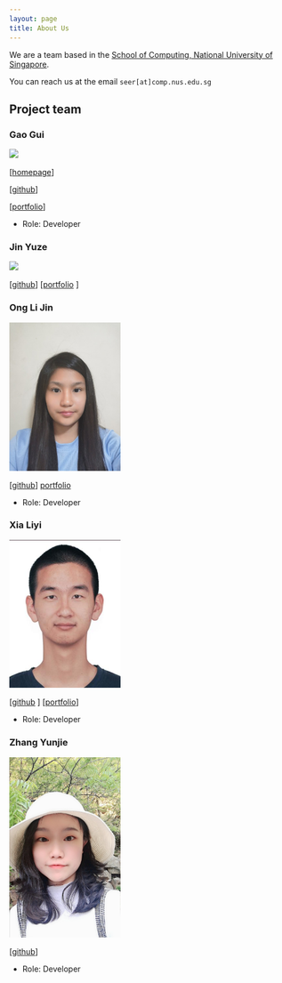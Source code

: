 ```yaml
---
layout: page
title: About Us
---
```


We are a team based in the [School of Computing, National University of Singapore](http://www.comp.nus.edu.sg).

You can reach us at the email `seer[at]comp.nus.edu.sg`

## Project team

### Gao Gui

<img src="images/perpetual09.png" width="200px">

[[homepage](https://github.com/Perpetual09)]

[[github](https://github.com/Perpetual09)]

[[portfolio](https://github.com/Perpetual09/tp)]

* Role: Developer

### Jin Yuze

<img src="images/unicornjin.png" width="200px">

[[github](https://github.com/UnicornJin)]
[[portfolio](https://ay2021s1-cs2103-t14-4.github.io/tp/team/unicornjin.html) ]

### Ong Li Jin

<img src="images/onglijin.png" width="200px">

[[github](https://github.com/onglijin)]
[portfolio](https://ay2021s1-cs2103-t14-4.github.io/tp/team/onglijin.html)

* Role: Developer

### Xia Liyi

<img src="images/xia-liyi.png" width="200px">

[[github](http://github.com/xia-liyi) ]
[[portfolio](https://ay2021s1-cs2103-t14-4.github.io/tp/team/xia-liyi.html)]

* Role: Developer

### Zhang Yunjie

<img src="images/zhang-yunjie.png" width="200px">

[[github](http://github.com/zhang-yunjie)]

* Role: Developer
